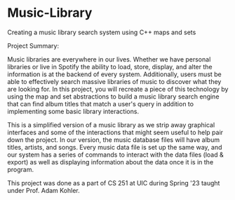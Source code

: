 # Music-Library
Creating a music library search system using C++ maps and sets

Project Summary: 

Music libraries are everywhere in our lives. Whether we have personal libraries or live in Spotify the ability to load, store, display, and alter the information is at the backend of every system. Additionally, users must be able to effectively search massive libraries of music to discover what they are looking for. In this project, you will recreate a piece of this technology by using the map and set abstractions to build a music library search engine that can find album titles that match a user's query in addition to implementing some basic library interactions. 


This is a simplified version of a music library as we strip away graphical interfaces and some of the interactions that might seem useful to help pair down the project. In our version, the music database files will have album titles, artists, and songs. Every music data file is set up the same way, and our system has a series of commands to interact with the data files (load & export) as well as displaying information about the data once it is in the program.

This project was done as a part of CS 251 at UIC during Spring '23 taught under Prof. Adam Kohler.
